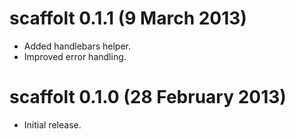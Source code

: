 # scaffolt 0.1.1 (9 March 2013)

* Added handlebars helper.
* Improved error handling.

# scaffolt 0.1.0 (28 February 2013)

* Initial release.
